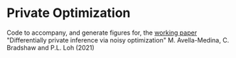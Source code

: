 # Private Optimization

Code to accompany, and generate figures for, the [working paper](https://arxiv.org/abs/2103.11003) "Differentially private inference via noisy optimization" M. Avella-Medina, C. Bradshaw and P.L. Loh (2021)
